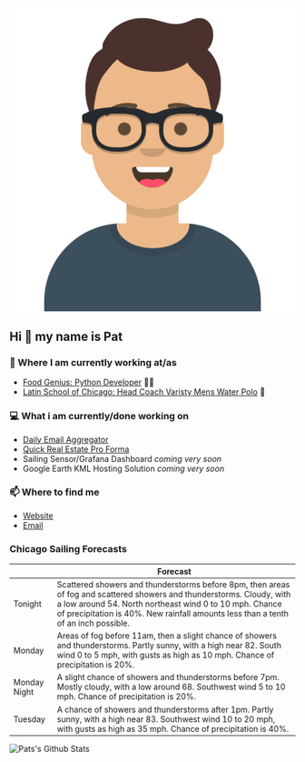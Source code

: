 [![Social banner for p-j-falconer](https://raw.githubusercontent.com/P-J-FALCONER/P-J-FALCONER/master/assets/avataaars.svg)](https://patfalconer.com/)
## Hi :wave: my name is Pat

### 💼 Where I am currently working at/as
- [Food Genius: Python Developer](https://getfoodgenius.com/) 🍔🐍
- [Latin School of Chicago: Head Coach Varisty Mens Water Polo](https://www.latinschool.org/) 🤽


### 💻 What i am currently/done working on
 - [Daily Email Aggregator](https://github.com/P-J-FALCONER/dott_daily_mail)
 - [Quick Real Estate Pro Forma](https://github.com/P-J-FALCONER/henry)
 - Sailing Sensor/Grafana Dashboard *coming very soon*
 - Google Earth KML Hosting Solution *coming very soon*

### 📫 Where to find me
 - [Website](https://patfalconer.com/)
 - [Email](mailto:patrick.j.falconer@gmail.com)


### Chicago Sailing Forecasts
|   | Forecast  |
|---|---|
| Tonight | Scattered showers and thunderstorms before 8pm, then areas of fog and scattered showers and thunderstorms. Cloudy, with a low around 54. North northeast wind 0 to 10 mph. Chance of precipitation is 40%. New rainfall amounts less than a tenth of an inch possible. |
| Monday | Areas of fog before 11am, then a slight chance of showers and thunderstorms. Partly sunny, with a high near 82. South wind 0 to 5 mph, with gusts as high as 10 mph. Chance of precipitation is 20%. |
| Monday Night | A slight chance of showers and thunderstorms before 7pm. Mostly cloudy, with a low around 68. Southwest wind 5 to 10 mph. Chance of precipitation is 20%. |
| Tuesday | A chance of showers and thunderstorms after 1pm. Partly sunny, with a high near 83. Southwest wind 10 to 20 mph, with gusts as high as 35 mph. Chance of precipitation is 40%. |

![Pats's Github Stats](https://github-readme-stats.vercel.app/api?username=p-j-falconer&show_icons=true&theme=radical)
